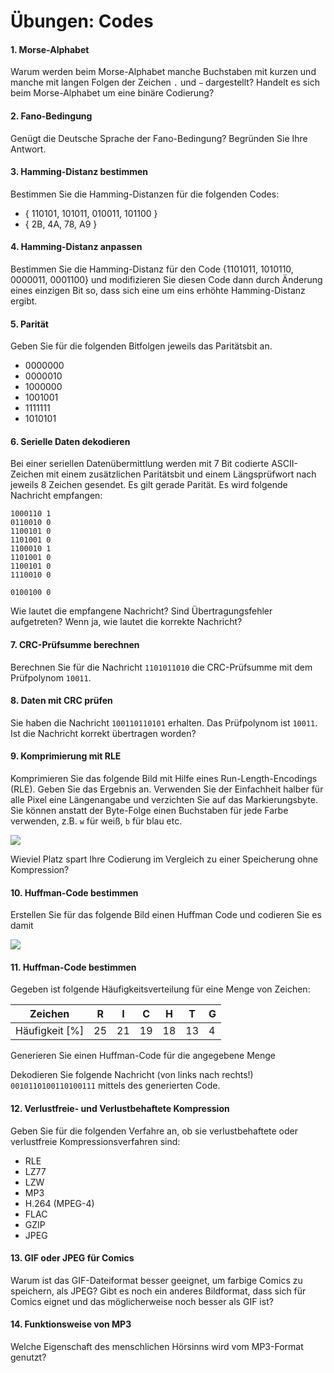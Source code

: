 # Übungen: Codes


#### 1. Morse-Alphabet
Warum werden beim Morse-Alphabet manche Buchstaben mit kurzen und manche mit langen Folgen der Zeichen `.` und `−` dargestellt? Handelt es sich beim Morse-Alphabet um eine binäre Codierung?


#### 2. Fano-Bedingung
Genügt die Deutsche Sprache der Fano-Bedingung? Begründen Sie Ihre Antwort.


#### 3. Hamming-Distanz bestimmen
Bestimmen Sie die Hamming-Distanzen für die folgenden Codes:

  * { 110101, 101011, 010011, 101100 }
  * { 2B, 4A, 78, A9 }


#### 4. Hamming-Distanz anpassen
Bestimmen Sie die Hamming-Distanz für den Code {1101011, 1010110, 0000011, 0001100} und modifizieren Sie diesen Code dann durch Änderung eines einzigen Bit so, dass sich eine um eins erhöhte Hamming-Distanz ergibt.


#### 5. Parität
Geben Sie für die folgenden Bitfolgen jeweils das Paritätsbit an.

  - 0000000
  - 0000010
  - 1000000
  - 1001001
  - 1111111
  - 1010101


#### 6. Serielle Daten dekodieren
Bei einer seriellen Datenübermittlung werden mit 7 Bit codierte ASCII-Zeichen mit einem zusätzlichen Paritätsbit und einem Längsprüfwort nach jeweils 8 Zeichen gesendet. Es gilt gerade Parität. Es
wird folgende Nachricht empfangen:

```console
1000110 1
0110010 0
1100101 0
1101001 0
1100010 1
1101001 0
1100101 0
1110010 0

0100100 0
```

Wie lautet die empfangene Nachricht? Sind Übertragungsfehler aufgetreten? Wenn ja, wie lautet die korrekte Nachricht?


#### 7. CRC-Prüfsumme berechnen
Berechnen Sie für die Nachricht `1101011010` die CRC-Prüfsumme mit dem Prüfpolynom `10011`.


#### 8. Daten mit CRC prüfen
Sie haben die Nachricht `100110110101` erhalten. Das Prüfpolynom ist `10011`. Ist die Nachricht korrekt übertragen worden?


#### 9. Komprimierung mit RLE
Komprimieren Sie das folgende Bild mit Hilfe eines Run-Length-Encodings (RLE). Geben Sie das Ergebnis an. Verwenden Sie der Einfachheit halber für alle Pixel eine Längenangabe und verzichten Sie auf das Markierungsbyte. Sie können anstatt der Byte-Folge einen Buchstaben für jede Farbe verwenden, z.B. `w` für weiß, `b` für blau etc.

![](img/ghost.png)

Wieviel Platz spart Ihre Codierung im Vergleich zu einer Speicherung ohne Kompression?


#### 10. Huffman-Code bestimmen
Erstellen Sie für das folgende Bild einen Huffman Code und codieren Sie es damit

![](img/bird.png)


#### 11. Huffman-Code bestimmen
Gegeben ist folgende Häufigkeitsverteilung für eine Menge von Zeichen:

| Zeichen	      | R | I | C | H | T | G |
|---------------|---|---|---|---|---|---|
| Häufigkeit [%]|25 |21 |19 |18 |13 |4  |

Generieren Sie einen Huffman-Code für die angegebene Menge

Dekodieren Sie folgende Nachricht (von links nach rechts!) `0010110100110100111` mittels des generierten Code.


#### 12. Verlustfreie- und Verlustbehaftete Kompression
Geben Sie für die folgenden Verfahre an, ob sie verlustbehaftete oder verlustfreie Kompressionsverfahren sind:

  - RLE
  - LZ77
  - LZW
  - MP3
  - H.264 (MPEG-4)
  - FLAC
  - GZIP
  - JPEG


#### 13. GIF oder JPEG für Comics
Warum ist das GIF-Dateiformat besser geeignet, um farbige Comics zu speichern, als JPEG? Gibt es noch ein anderes Bildformat, dass sich für Comics eignet und das möglicherweise noch besser als GIF ist?


#### 14. Funktionsweise von MP3
Welche Eigenschaft des menschlichen Hörsinns wird vom MP3-Format genutzt?

